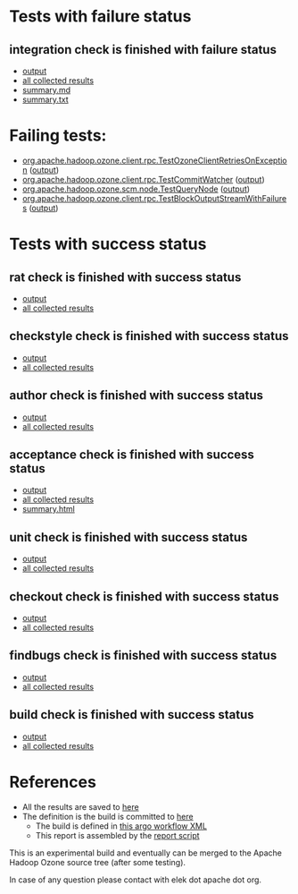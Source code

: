 # Tests with failure status

## integration check is finished with failure status

   * [output](https://raw.githubusercontent.com/elek/ozone-ci/master/pr/pr-hdds-1571-5ln6c/integration/output.log)
   * [all collected results](https://github.com/elek/ozone-ci/tree/master/pr/pr-hdds-1571-5ln6c/integration)
   * [summary.md](https://github.com/elek/ozone-ci/tree/master/pr/pr-hdds-1571-5ln6c/integration/summary.md)
   * [summary.txt](https://github.com/elek/ozone-ci/tree/master/pr/pr-hdds-1571-5ln6c/integration/summary.txt)

# Failing tests: 

 * [org.apache.hadoop.ozone.client.rpc.TestOzoneClientRetriesOnException](hadoop-ozone/integration-test/org.apache.hadoop.ozone.client.rpc.TestOzoneClientRetriesOnException.txt) ([output](hadoop-ozone/integration-test/org.apache.hadoop.ozone.client.rpc.TestOzoneClientRetriesOnException-output.txt/))
 * [org.apache.hadoop.ozone.client.rpc.TestCommitWatcher](hadoop-ozone/integration-test/org.apache.hadoop.ozone.client.rpc.TestCommitWatcher.txt) ([output](hadoop-ozone/integration-test/org.apache.hadoop.ozone.client.rpc.TestCommitWatcher-output.txt/))
 * [org.apache.hadoop.ozone.scm.node.TestQueryNode](hadoop-ozone/integration-test/org.apache.hadoop.ozone.scm.node.TestQueryNode.txt) ([output](hadoop-ozone/integration-test/org.apache.hadoop.ozone.scm.node.TestQueryNode-output.txt/))
 * [org.apache.hadoop.ozone.client.rpc.TestBlockOutputStreamWithFailures](hadoop-ozone/integration-test/org.apache.hadoop.ozone.client.rpc.TestBlockOutputStreamWithFailures.txt) ([output](hadoop-ozone/integration-test/org.apache.hadoop.ozone.client.rpc.TestBlockOutputStreamWithFailures-output.txt/))


# Tests with success status

## rat check is finished with success status

   * [output](https://raw.githubusercontent.com/elek/ozone-ci/master/pr/pr-hdds-1571-5ln6c/rat/output.log)
   * [all collected results](https://github.com/elek/ozone-ci/tree/master/pr/pr-hdds-1571-5ln6c/rat)


## checkstyle check is finished with success status

   * [output](https://raw.githubusercontent.com/elek/ozone-ci/master/pr/pr-hdds-1571-5ln6c/checkstyle/output.log)
   * [all collected results](https://github.com/elek/ozone-ci/tree/master/pr/pr-hdds-1571-5ln6c/checkstyle)


## author check is finished with success status

   * [output](https://raw.githubusercontent.com/elek/ozone-ci/master/pr/pr-hdds-1571-5ln6c/author/output.log)
   * [all collected results](https://github.com/elek/ozone-ci/tree/master/pr/pr-hdds-1571-5ln6c/author)


## acceptance check is finished with success status

   * [output](https://raw.githubusercontent.com/elek/ozone-ci/master/pr/pr-hdds-1571-5ln6c/acceptance/output.log)
   * [all collected results](https://github.com/elek/ozone-ci/tree/master/pr/pr-hdds-1571-5ln6c/acceptance)
   * [summary.html](https://elek.github.io/ozone-ci/pr/pr-hdds-1571-5ln6c/acceptance/summary.html)


## unit check is finished with success status

   * [output](https://raw.githubusercontent.com/elek/ozone-ci/master/pr/pr-hdds-1571-5ln6c/unit/output.log)
   * [all collected results](https://github.com/elek/ozone-ci/tree/master/pr/pr-hdds-1571-5ln6c/unit)


## checkout check is finished with success status

   * [output](https://raw.githubusercontent.com/elek/ozone-ci/master/pr/pr-hdds-1571-5ln6c/checkout/output.log)
   * [all collected results](https://github.com/elek/ozone-ci/tree/master/pr/pr-hdds-1571-5ln6c/checkout)


## findbugs check is finished with success status

   * [output](https://raw.githubusercontent.com/elek/ozone-ci/master/pr/pr-hdds-1571-5ln6c/findbugs/output.log)
   * [all collected results](https://github.com/elek/ozone-ci/tree/master/pr/pr-hdds-1571-5ln6c/findbugs)


## build check is finished with success status

   * [output](https://raw.githubusercontent.com/elek/ozone-ci/master/pr/pr-hdds-1571-5ln6c/build/output.log)
   * [all collected results](https://github.com/elek/ozone-ci/tree/master/pr/pr-hdds-1571-5ln6c/build)




# References

 * All the results are saved to [here](https://github.com/elek/ozone-ci/tree/master/pr/pr-hdds-1571-5ln6c/)
 * The definition is the build is committed to [here](https://github.com/elek/argo-ozone)
    * The build is defined in [this argo workflow XML](https://github.com/elek/argo-ozone/blob/master/ozone-build.yaml)
    * This report is assembled by the [report script](https://github.com/elek/argo-ozone/blob/master/scripts/report.sh)

This is an experimental build and eventually can be merged to the Apache Hadoop Ozone source tree (after some testing).

In case of any question please contact with elek dot apache dot org.
